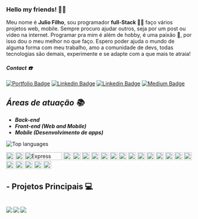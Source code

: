 ### Hello my friends! 🙋‍♂️

Meu nome é <strong>Julio Filho</strong>, sou programador <strong>full-Stack 👨‍💻</strong> faço vários projetos web, mobile. Sempre procuro ajudar outros, seja por um post ou video na internet. Programar pra mim é além de hobby, é uma paixão 💙, por isso dou o meu melhor no que faço. Espero poder ajuda o mundo de alguma forma com meu trabalho, amo a comunidade de devs, todas tecnologias são demais, experimente e se adapte com a que mais te atraia!

#### ***Contact ☎️***

[![Portfolio Badge](https://img.shields.io/badge/Developer-Portifólio-black)](https://github.com/JulioCesar012)
[![Linkedin Badge](https://img.shields.io/badge/-LinkedIn-blue?style=flat-square&logo=Linkedin&logoColor=white&link=https://www.linkedin.com/in/julio-cesar-filho-759653171/)](https://www.linkedin.com/in/julio-cesar-filho-759653171/)
[![Linkedin Badge](https://img.shields.io/badge/-Gmail-red?style=flat-square&logo=Gmail&logoColor=white&link=mailto:rodriguesjuliocesar145@gmail.com)](mailto:rodriguesjuliocesar145@gmail.com)
[![Medium Badge](https://img.shields.io/badge/-Medium-292929?style=flat-square&labelColor=292929&logo=Medium&link=https://juliofilho012.medium.com/)](https://juliofilho012.medium.com/)

## ***Áreas de atuação 📚***

* ***Back-end*** 
* ***Front-end (Web and Mobile)***
* ***Mobile (Desenvolvimento de apps)***


<img src="https://github-readme-stats.vercel.app/api/top-langs/?username=JulioCesar012&layout=compact" alt="Top languages"/>

<a href="https://developer.mozilla.org/en-US/docs/Web/JavaScript" title="JavaScript"><img src="https://github.com/tomchen/stack-icons/blob/master/logos/javascript.svg" alt="JavaScript" width="21px" height="21px"></a>
<a href="https://nodejs.org/" title="Node.js"><img src="https://github.com/tomchen/stack-icons/blob/master/logos/nodejs-icon.svg" alt="Node.js" width="21px" height="21px"></a>
<a href="https://expressjs.com/" title="Express"><img src="https://github.com/MarioTerron/logo-images/blob/master/logos/expressjs.png" alt="Express" width="100px" height="21px"></a>
<a href="https://tc39.es/ecma262/" title="ECMAScript 6"><img src="https://github.com/tomchen/stack-icons/blob/master/logos/es6.svg" alt="ECMAScript 6" width="21px" height="21px"></a>
<a href="https://www.typescriptlang.org/" title="Typescript"><img src="https://github.com/tomchen/stack-icons/blob/master/logos/typescript-icon.svg" alt="Typescript" width="21px" height="21px"></a>
<a href="https://reactjs.org/" title="React"><img src="https://github.com/tomchen/stack-icons/blob/master/logos/react.svg" alt="React" width="21px" height="21px"></a>
<a href="https://redux.js.org/" title="Redux"><img src="https://github.com/tomchen/stack-icons/blob/master/logos/redux.svg" alt="Redux" width="21px" height="21px"></a>
<a href="https://www.w3.org/TR/html5/" title="HTML5"><img src="https://github.com/tomchen/stack-icons/blob/master/logos/html-5.svg" alt="HTML5" width="21px" height="21px"></a>
<a href="https://www.w3.org/TR/CSS/" title="CSS3"><img src="https://github.com/tomchen/stack-icons/blob/master/logos/css-3.svg" alt="CSS3" width="21px" height="21px"></a>
<a href="https://getbootstrap.com/" title="Bootstrap"><img src="https://github.com/tomchen/stack-icons/blob/master/logos/bootstrap.svg" alt="Bootstrap" width="21px" height="21px"></a>
<a href="https://dev.mysql.com/" title="MySQL"><img src="https://github.com/tomchen/stack-icons/blob/master/logos/mysql.svg" alt="MySQL" width="21px" height="21px"></a>
<a href="https://www.mongodb.org/" title="MongoDB"><img src="https://github.com/tomchen/stack-icons/blob/master/logos/mongodb-icon.svg" alt="MongoDB" width="21px" height="21px"></a>
<a href="https://reactnative.dev/" title="React Native"><img src="https://github.com/tomchen/stack-icons/blob/master/logos/react.svg" alt="React Native" width="21px" height="21px"></a>
<a href="https://git-scm.com/" title="Git"><img src="https://github.com/tomchen/stack-icons/blob/master/logos/git-icon.svg" alt="Git" width="21px" height="21px"></a>
<a href="https://www.npmjs.com/" title="NPM"><img src="https://github.com/tomchen/stack-icons/blob/master/logos/npm.svg" alt="NPM" width="21px" height="21px"></a>
<a href="https://yarnpkg.com/" title="Yarn"><img src="https://github.com/tomchen/stack-icons/blob/master/logos/yarn.svg" alt="Yarn" width="21px" height="21px"></a>
<a href="https://webpack.js.org/" title="webpack"><img src="https://github.com/tomchen/stack-icons/blob/master/logos/webpack.svg" alt="webpack" width="21px" height="21px"></a>
<a href="https://jestjs.io/" title="Jest"><img src="https://github.com/tomchen/stack-icons/blob/master/logos/jest.svg" alt="Jest" width="21px" height="21px"></a>
<a href="https://code.visualstudio.com/" title="Visual Studio Code"><img src="https://github.com/tomchen/stack-icons/blob/master/logos/visual-studio-code.svg" alt="Visual Studio Code" width="21px" height="21px"></a>
<a href="https://electron.atom.io/" title="Electron"><img src="https://github.com/tomchen/stack-icons/blob/master/logos/electron.svg" alt="Electron" width="21px" height="21px"></a>
<a href="https://ant.design/" title="Ant Design"><img src="https://github.com/tomchen/stack-icons/blob/master/logos/ant-design.svg" alt="Ant Design" width="21px" height="21px"></a>
<a href="http://figma.com" title="Figma"><img src="https://camo.githubusercontent.com/9c25db6c8f2f83863c65be2cc47543020be957662831452aa5a7d6d81129f6fe/68747470733a2f2f63646e2e737667706f726e2e636f6d2f6c6f676f732f6669676d612e737667" alt="Figma" width="21px" height="21px"></a>

## - Projetos Principais  💻 
<br />

  <a href="https://github.com/JulioCesar012/NextLevelWeek2#readme">
    <img align="left" src="https://github-readme-stats.vercel.app/api/pin/?username=JulioCesar012&repo=NextLevelWeek2&theme=tokyonight&show_icons=true" />
  </a>
  <a href="https://github.com/JulioCesar012/InterfacePipefy#readme">
    <img align="left" src="https://github-readme-stats.vercel.app/api/pin/?username=JulioCesar012&repo=InterfacePipefy&theme=tokyonight&show_icons=true" />
  </a>
  <a href="https://github.com/JulioCesar012/Omnistack-11#readme">
    <img align="left" src="https://github-readme-stats.vercel.app/api/pin/?username=JulioCesar012&repo=Omnistack-11&theme=tokyonight&show_icons=true" />
  </a>

